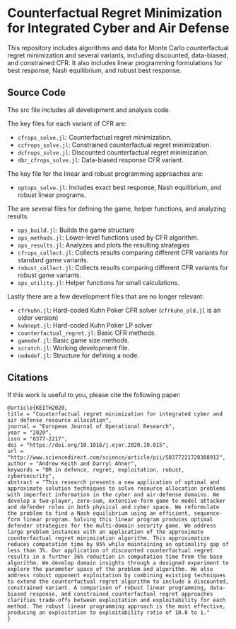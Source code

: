 # Counterfactual Regret Minimization for Integrated Cyber and Air Defense
This repository includes algorithms and data for Monte Carlo counterfactual regret minimization and several variants, including discounted, data-biased, and constrained CFR. It also includes linear programming formulations for best response, Nash equilibrium, and robust best response. 

## Source Code
The src file includes all development and analysis code.

The key files for each variant of CFR are:
* `cfrops_solve.jl`: Counterfactual regret minimization.
* `ccfrops_solve.jl`: Constrained counterfactual regret minimization. 
* `dcfrops_solve.jl`: Discounted counterfactual regret minimization.
* `dbr_cfrops_solve.jl`: Data-biased response CFR variant. 

The key file for the linear and robust programming approaches are:
* `optops_solve.jl`: Includes exact best response, Nash equilibrium, and robust linear programs. 

The are several files for defining the game, helper functions, and analyzing results.
* `ops_build.jl`: Builds the game structure
* `ops_methods.jl`: Lower-level functions used by CFR algorithm.
* `ops_results.jl`: Analyzes and plots the resulting strategies
* `cfrops_collect.jl`: Collects results comparing different CFR variants for standard game variants.
* `robust_collect.jl`: Collects results comparing different CFR variants for robust game variants.
* `ops_utility.jl`: Helper functions for small calculations.

Lastly there are a few development files that are no longer relevant: 
* `cfrkuhn.jl`: Hard-coded Kuhn Poker CFR solver (`cfrkuhn_old.jl` is an older version)
* `kuhnopt.jl`: Hard-coded Kuhn Poker LP solver
* `counterfactual_regret.jl`: Basic CFR methods.
* `gamedef.jl`: Basic game size methods.
* `scratch.jl`: Working development file. 
* `nodedef.jl`: Structure for defining a node.

## Citations
If this work is useful to you, please cite the following paper:
```
@article{KEITH2020,
title = "Counterfactual regret minimization for integrated cyber and air defense resource allocation",
journal = "European Journal of Operational Research",
year = "2020",
issn = "0377-2217",
doi = "https://doi.org/10.1016/j.ejor.2020.10.015",
url = "http://www.sciencedirect.com/science/article/pii/S0377221720308912",
author = "Andrew Keith and Darryl Ahner",
keywords = "OR in defence, regret, exploitation, robust, cybersecurity",
abstract = "This research presents a new application of optimal and approximate solution techniques to solve resource allocation problems with imperfect information in the cyber and air-defense domains. We develop a two-player, zero-sum, extensive-form game to model attacker and defender roles in both physical and cyber space. We reformulate the problem to find a Nash equilibrium using an efficient, sequence-form linear program. Solving this linear program produces optimal defender strategies for the multi-domain security game. We address large problem instances with an application of the approximate counterfactual regret minimization algorithm. This approximation reduces computation time by 95% while maintaining an optimality gap of less than 3%. Our application of discounted counterfactual regret results in a further 36% reduction in computation time from the base algorithm. We develop domain insights through a designed experiment to explore the parameter space of the problem and algorithm. We also address robust opponent exploitation by combining existing techniques to extend the counterfactual regret algorithm to include a discounted, constrained variant. A comparison of robust linear programming, data-biased response, and constrained counterfactual regret approaches clarifies trade-offs between exploitation and exploitability for each method. The robust linear programming approach is the most effective, producing an exploitation to exploitability ratio of 10.8 to 1."
}
```
